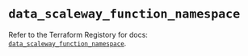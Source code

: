 # `data_scaleway_function_namespace`

Refer to the Terraform Registory for docs: [`data_scaleway_function_namespace`](https://registry.terraform.io/providers/scaleway/scaleway/2.21.0/docs/data-sources/function_namespace).
